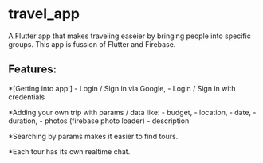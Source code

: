 # travel_app

A Flutter app that makes traveling easeier by bringing people into specific groups.
This app is fussion of Flutter and Firebase.


## Features:

  *[Getting into app:]
    - Login / Sign in via Google,
    - Login / Sign in with credentials
  
  *Adding your own trip with params / data like:
    - budget,
    - location,
    - date,
    - duration,
    - photos (firebase photo loader)
    - description
  
  *Searching by params makes it easier to find tours.

  *Each tour has its own realtime chat.


